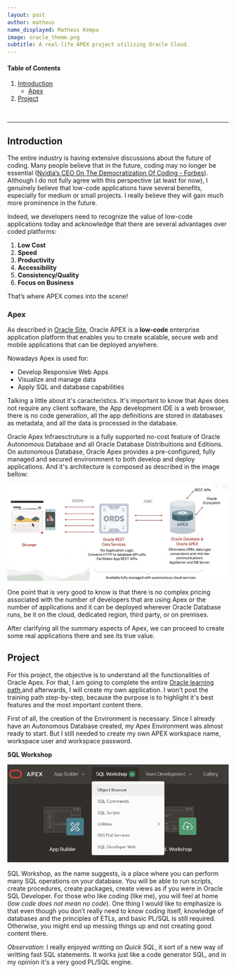 ```yaml
---
layout: post
author: matheus
name_displayed: Matheus Kempa
image: oracle_theme.png
subtitle: A real-life APEX project utilizing Oracle Cloud.
---
```


#### Table of Contents

1. [Introduction](#introduction)
    - [Apex](#apex)
2. [Project](#project)



<br>

---

## Introduction


The entire industry is having extensive discussions about the future of coding. Many people believe that in the future, coding may no longer be essential ([Nvidia’s CEO On The Democratization Of Coding - Forbes](https://www.forbes.com/sites/timbajarin/2024/03/20/nvidias-ceo-on-the-democratization-of-coding/?sh=7bb77ad7a95a)). Although I do not fully agree with this perspective (at least for now), I genuinely believe that low-code applications have several benefits, especially for medium or small projects. I really believe they will gain much more prominence in the future.

Indeed, we developers need to recognize the value of low-code applications today and acknowledge that there are several advantages over coded platforms:

1. **Low Cost**
2. **Speed**
3. **Productivity**
4. **Accessibility**
5. **Consistency/Quality**
6. **Focus on Business**

That’s where APEX comes into the scene!

### Apex

As described in [Oracle Site](https://apex.oracle.com/pt-br/), Oracle APEX is a **low-code** enterprise application platform that enables you to create scalable, secure web and mobile applications that can be deployed anywhere.

Nowadays Apex is used for:

- Develop Responsive Web Apps
- Visualize and manage data
- Apply SQL and database capabilities

Talking a little about it's caracteristics. It's important to know that Apex does not require any client software, the App development IDE is a web browser, there is no code generation, all the app definitions are stored in databases as metadata, and all the data is processed in the database.

Oracle Apex Infraesctruture is a fully supported no-cost feature of Oracle Autonomous Database and all Oracle Database Distribuitions and Editions. On autonomous Database, Oracle Apex provides a pre-configured, fully managed and secured environmnent to both develop and deploy applications. And it's architecture is composed as described in the image bellow:

<img class="img-fluid" src="/./assets/images/apex_architecture.png" alt="Resume" style="width:800px;"/>

One point that is very good to know is that there is no complex pricing associated with the number of developers that are using Apex or the number of applications and it can be deployed wherever Oracle Database runs, be it on the cloud, dedicated region, third party, or on premises.

After clarifying all the summary aspects of Apex, we can proceed to create some real applications there and see its true value. 

## Project 

For this project, the objective is to understand all the functionalities of Oracle Apex. For that, I am going to complete the entire [Oracle learning path](https://mylearn.oracle.com/ou/course/oracle-apex-developer-professional/),and afterwards, I will create my own application. I won’t post the training path step-by-step, because the purpose is to highlight it's best features and the most important content there.

First of all, the creation of the Environment is necessary. Since I already have an Autonomous Database created, my Apex Environment was almost ready to start. But I still needed to create my own APEX workspace name, workspace user and workspace password. 

**SQL Workshop**

<img class="img-fluid" src="/./assets/images/apex_sql_workshop.png" alt="Apex SQL Workshop" style="width:800px;"/>

SQL Workshop, as the name suggests, is a place where you can perform many SQL operations on your database. You will be able to run scripts, create procedures, create packages, create views as if you were in Oracle SQL Developer. For those who like coding (like me), you will feel at home (*low code does not mean no code*). One thing I would like to emphasize is that even though you don’t really need to know coding itself, knowledge of databases and the principles of ETLs, and basic PL/SQL is still required. Otherwise, you might end up messing things up and not creating good content there.

*Observation:* I really enjoyed writting on *Quick SQL*, it sort of a new way of writting fast SQL statements. It works just like a code generator SQL, and in my opinion it's a very good PL/SQL engine. 

